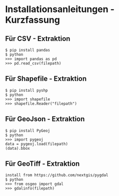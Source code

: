 # Installationsanleitungen - Kurzfassung

## Für CSV - Extraktion
`$ pip install pandas`  
`$ python`   
`>>> import pandas as pd`  
`>>> pd.read_csv(filepath)`   

## Für Shapefile - Extraktion

`$ pip install pyshp`   
`$ python`   
`>>> import shapefile`   
`>>> shapefile.Reader("filepath")`   

## Für GeoJson - Extraktion
`$ pip install PyGeoj`   
`$ python`   
`>>> import pygeoj`   
`data = pygeoj.load(filepath)`   
`(data).bbox`     

## Für GeoTiff - Extraktion
`install from https://github.com/nextgis/pygdal`   
`$ python`   
`>>> from osgeo import gdal`   
`>>> gdalinfo(filepath)`    